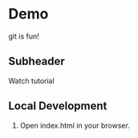 # Demo
git is fun!

## Subheader

Watch tutorial

## Local Development

1. Open index.html in your browser.